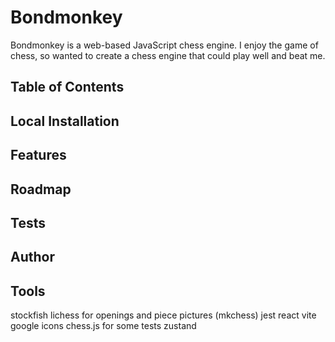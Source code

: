 # Bondmonkey

Bondmonkey is a web-based JavaScript chess engine. I enjoy the game of chess, so wanted to create a chess engine that could play well and beat me. 
<!-- SHORT DESC / ELEVATOR PITCH -->

## Table of Contents


## Local Installation

## Features

## Roadmap
<!-- OPTIONAL. FUTURE PLANS / IMPROVEMENTS -->

## Tests

## Author

## Tools
stockfish
lichess for openings and piece pictures (mkchess)
jest
react
vite
google icons
chess.js for some tests
zustand